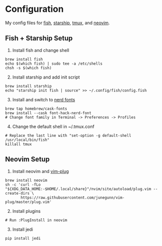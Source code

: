 # Configuration

My config files for  [fish][1], [starship][2], [tmux][3], and [neovim][4].

## Fish + Starship Setup

1. Install fish and change shell

```
brew install fish
echo $(which fish) | sudo tee -a /etc/shells
chsh -s $(which fish)
```

2. Install starship and add init script

```
brew install starship
echo "starship init fish | source" >> ~/.config/fish/config.fish
```

3. Install and switch to [nerd fonts][5]

```
brew tap homebrew/cask-fonts
brew install --cask font-hack-nerd-font
# Change font family in Terminal -> Preferences -> Profiles
```

4. Change the default shell in ~/.tmux.conf

```
# Replace the last line with "set-option -g default-shell /usr/local/bin/fish"
killall tmux
```

## Neovim Setup

1. Install neovim and [vim-plug][6]

```
brew install neovim
sh -c 'curl -fLo "${XDG_DATA_HOME:-$HOME/.local/share}"/nvim/site/autoload/plug.vim --create-dirs \
       https://raw.githubusercontent.com/junegunn/vim-plug/master/plug.vim'
```

2. Install plugins

```
# Run :PlugInstall in neovim
```

3. Install jedi

```
pip install jedi
```


[1]: https://fishshell.com
[2]: https://starship.rs
[3]: https://github.com/tmux/tmux/wiki
[4]: https://neovim.io
[5]: https://github.com/ryanoasis/nerd-fonts
[6]: https://github.com/junegunn/vim-plug
